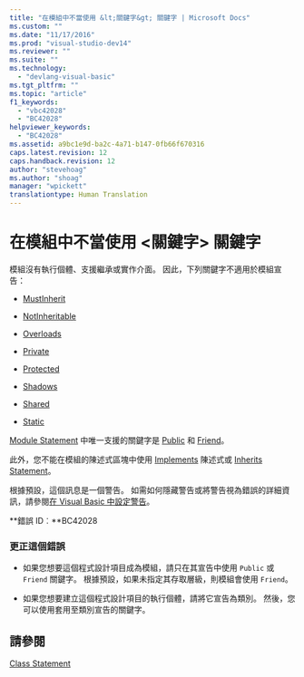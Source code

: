 ```yaml
---
title: "在模組中不當使用 &lt;關鍵字&gt; 關鍵字 | Microsoft Docs"
ms.custom: ""
ms.date: "11/17/2016"
ms.prod: "visual-studio-dev14"
ms.reviewer: ""
ms.suite: ""
ms.technology: 
  - "devlang-visual-basic"
ms.tgt_pltfrm: ""
ms.topic: "article"
f1_keywords: 
  - "vbc42028"
  - "BC42028"
helpviewer_keywords: 
  - "BC42028"
ms.assetid: a9bc1e9d-ba2c-4a71-b147-0fb66f670316
caps.latest.revision: 12
caps.handback.revision: 12
author: "stevehoag"
ms.author: "shoag"
manager: "wpickett"
translationtype: Human Translation
---
```

# 在模組中不當使用 &lt;關鍵字&gt; 關鍵字
模組沒有執行個體、支援繼承或實作介面。 因此，下列關鍵字不適用於模組宣告：  
  
-   [MustInherit](../../visual-basic/language-reference/modifiers/mustinherit.md)  
  
-   [NotInheritable](../../visual-basic/language-reference/modifiers/notinheritable.md)  
  
-   [Overloads](../../visual-basic/language-reference/modifiers/overloads.md)  
  
-   [Private](../../visual-basic/language-reference/modifiers/private.md)  
  
-   [Protected](../../visual-basic/language-reference/modifiers/protected.md)  
  
-   [Shadows](../../visual-basic/language-reference/modifiers/shadows.md)  
  
-   [Shared](../../visual-basic/language-reference/modifiers/shared.md)  
  
-   [Static](../../visual-basic/language-reference/modifiers/static.md)  
  
 [Module Statement](../../visual-basic/language-reference/statements/module-statement.md) 中唯一支援的關鍵字是 [Public](../../visual-basic/language-reference/modifiers/public.md) 和 [Friend](../../visual-basic/language-reference/modifiers/friend.md)。  
  
 此外，您不能在模組的陳述式區塊中使用 [Implements](../../visual-basic/language-reference/statements/implements-clause.md) 陳述式或 [Inherits Statement](../../visual-basic/language-reference/statements/inherits-statement.md)。  
  
 根據預設，這個訊息是一個警告。 如需如何隱藏警告或將警告視為錯誤的詳細資訊，請參閱[在 Visual Basic 中設定警告](/visual-studio/ide/configuring-warnings-in-visual-basic)。  
  
 **錯誤 ID︰**BC42028  
  
### 更正這個錯誤  
  
-   如果您想要這個程式設計項目成為模組，請只在其宣告中使用 `Public` 或 `Friend` 關鍵字。 根據預設，如果未指定其存取層級，則模組會使用 `Friend`。  
  
-   如果您想要建立這個程式設計項目的執行個體，請將它宣告為類別。 然後，您可以使用套用至類別宣告的關鍵字。  
  
## 請參閱  
 [Class Statement](../../visual-basic/language-reference/statements/class-statement.md)